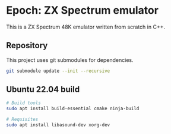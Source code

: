# Epoch: ZX Spectrum emulator

This is a ZX Spectrum 48K emulator written from scratch in C++.

## Repository

This project uses git submodules for dependencies.
```bash
git submodule update --init --recursive
```

## Ubuntu 22.04 build

```bash
# Build tools
sudo apt install build-essential cmake ninja-build

# Requisites
sudo apt install libasound-dev xorg-dev
```
